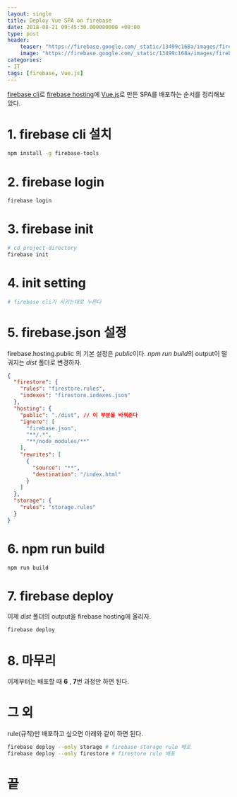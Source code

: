 ```yaml
---
layout: single
title: Deploy Vue SPA on firebase
date: 2018-08-21 09:45:30.000000000 +09:00
type: post
header:
    teaser: "https://firebase.google.com/_static/13499c168a/images/firebase/lockup.png?hl=ko"
    image: "https://firebase.google.com/_static/13499c168a/images/firebase/lockup.png?hl=ko"
categories:
- IT
tags: [firebase, Vue.js]
---
```


[firebase cli]로 [firebase hosting]에 [Vue.js]로 만든 SPA를 배포하는 순서를 정리해보았다.

# 1. firebase cli 설치

```bash
npm install -g firebase-tools
```

# 2. firebase login

```bash
firebase login
```

# 3. firebase init

```bash
# cd project-directory
firebase init
```

# 4. init setting

```bash
# firebase cli가 시키는대로 누른다
```

# 5. firebase.json 설정

firebase.hosting.public 의 기본 설정은 *public*이다. *npm run build*의 output이 떨궈지는 *dist* 폴더로 변경하자.

```json
{
  "firestore": {
    "rules": "firestore.rules",
    "indexes": "firestore.indexes.json"
  },
  "hosting": {
    "public": "./dist", // 이 부분을 바꿔준다
    "ignore": [
      "firebase.json",
      "**/.*",
      "**/node_modules/**"
    ],
    "rewrites": [
      {
        "source": "**",
        "destination": "/index.html"
      }
    ]
  },
  "storage": {
    "rules": "storage.rules"
  }
}

```

# 6. npm run build

```bash
npm run build
```

# 7. firebase deploy

이제 *dist* 폴더의 output을 firebase hosting에 올리자.
```bash
firebase deploy
```

# 8. 마무리

이제부터는 배포할 때 **6** , **7**번 과정만 하면 된다.

# 그 외

rule(규칙)만 배포하고 싶으면 아래와 같이 하면 된다.

```bash
firebase deploy --only storage # firebase storage rule 배포
firebase deploy --only firestore # firestore rule 배포
```

# 끝

[firebase cli]: https://firebase.google.com/docs/cli/?hl=ko
[firebase hosting]: https://firebase.google.com/docs/hosting/deploying?hl=ko
[Vue.js]: https://vuejs.org/
